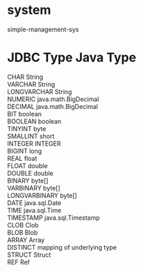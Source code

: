 # system
simple-management-sys

# JDBC Type       Java Type  
CHAR                String  
VARCHAR             String  
LONGVARCHAR         String  
NUMERIC             java.math.BigDecimal  
DECIMAL             java.math.BigDecimal  
BIT                 boolean  
BOOLEAN             boolean  
TINYINT             byte  
SMALLINT            short  
INTEGER             INTEGER  
BIGINT              long  
REAL                float  
FLOAT               double  
DOUBLE              double  
BINARY              byte[]  
VARBINARY           byte[]  
LONGVARBINARY       byte[]  
DATE                java.sql.Date  
TIME                java.sql.Time  
TIMESTAMP           java.sql.Timestamp  
CLOB                Clob  
BLOB                Blob  
ARRAY               Array  
DISTINCT            mapping of underlying type  
STRUCT              Struct  
REF                 Ref  

